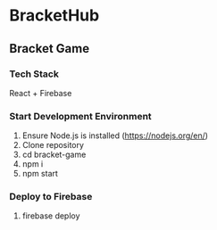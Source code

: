 # BracketHub
## Bracket Game

### Tech Stack

React + Firebase

### Start Development Environment

1. Ensure Node.js is installed (https://nodejs.org/en/)
2. Clone repository
3. cd bracket-game
4. npm i
5. npm start

### Deploy to Firebase

1. firebase deploy
